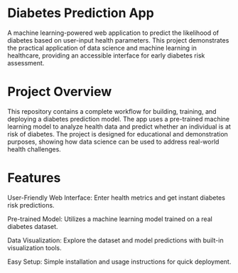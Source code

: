 # Diabetes Prediction App
A machine learning-powered web application to predict the likelihood of diabetes based on user-input health parameters. This project demonstrates the practical application of data science and machine learning in healthcare, providing an accessible interface for early diabetes risk assessment.

# Project Overview
This repository contains a complete workflow for building, training, and deploying a diabetes prediction model. The app uses a pre-trained machine learning model to analyze health data and predict whether an individual is at risk of diabetes. The project is designed for educational and demonstration purposes, showing how data science can be used to address real-world health challenges.

# Features
User-Friendly Web Interface: Enter health metrics and get instant diabetes risk predictions.

Pre-trained Model: Utilizes a machine learning model trained on a real diabetes dataset.

Data Visualization: Explore the dataset and model predictions with built-in visualization tools.

Easy Setup: Simple installation and usage instructions for quick deployment.
